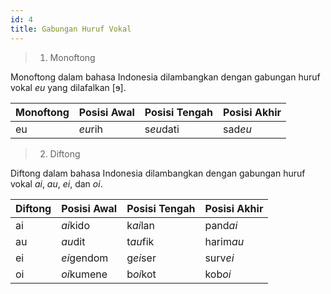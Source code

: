 ```yaml
---
id: 4
title: Gabungan Huruf Vokal
---
```


> 1. Monoftong

Monoftong dalam bahasa Indonesia dilambangkan dengan gabungan huruf vokal _eu_ yang dilafalkan [ɘ].

| Monoftong | Posisi Awal | Posisi Tengah | Posisi Akhir |
| --------- | ----------- | ------------- | ------------ |
| eu        | *eu*rih     | s*eu*dati     | sad*eu*      |

> 2. Diftong

Diftong dalam bahasa Indonesia dilambangkan dengan gabungan huruf vokal _ai_, _au_, _ei_, dan _oi_.

| Diftong | Posisi Awal | Posisi Tengah | Posisi Akhir |
| ------- | ----------- | ------------- | ------------ |
| ai      | *ai*kido    | k*ai*lan      | pand*ai*     |
| au      | *au*dit     | t*au*fik      | harim*au*    |
| ei      | *ei*gendom  | g*ei*ser      | surv*ei*     |
| oi      | *oi*kumene  | b*oi*kot      | kob*oi*      |
